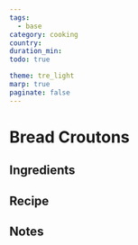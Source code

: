 ```yaml
---
tags:
  - base
category: cooking
country:
duration_min:
todo: true

theme: tre_light
marp: true
paginate: false
---
```



# Bread Croutons

## Ingredients

## Recipe

## Notes
